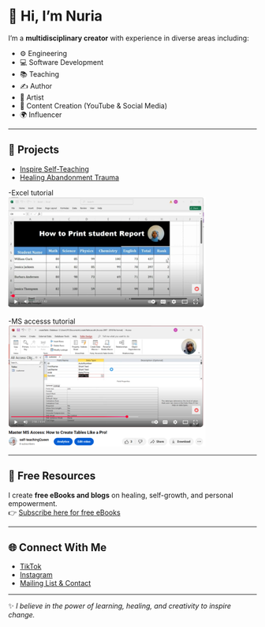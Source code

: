 
# 👋 Hi, I’m Nuria  

I’m a **multidisciplinary creator** with experience in diverse areas including:  
- ⚙️ Engineering  
- 💻 Software Development  
- 📚 Teaching  
- ✍️ Author  
- 🎨 Artist  
- 🎥 Content Creation (YouTube & Social Media)  
- 🌍 Influencer  

---

## 🎥 Projects  
- [Inspire Self-Teaching](https://www.youtube.com/@InspireSelf-Teaching)  
- [Healing Abandonment Trauma](https://www.youtube.com/@HealingAbandonmentTrauma)

-Excel tutorial  
 <img src="https://github.com/qemerHilal/qemerHilal/blob/main/video1.png" width="400" />

 -MS accesss tutorial
<img src="https://github.com/qemerHilal/qemerHilal/blob/main/video2.png" width="400"/>


---



## 🎁 Free Resources  
I create **free eBooks and blogs** on healing, self-growth, and personal empowerment.  
👉 [Subscribe here for free eBooks](https://mailchi.mp/6a50c9705a8e/healing-abandonment-trauma-hat)  

---

## 🌐 Connect With Me  
- [TikTok](https://www.tiktok.com/@legacylegend80)  
- [Instagram](https://www.instagram.com/nurlovesherself/)  
- [Mailing List & Contact](https://mailchi.mp/6a50c9705a8e/healing-abandonment-trauma-hat)  

---

✨ *I believe in the power of learning, healing, and creativity to inspire change.*  
